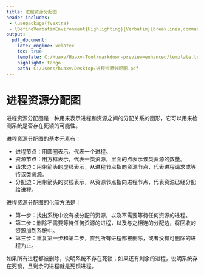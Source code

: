 ```yaml
---
title: 进程资源分配图
header-includes:
 - \usepackage{fvextra}
 - \DefineVerbatimEnvironment{Highlighting}{Verbatim}{breaklines,commandchars=\\\{\}}
output:
  pdf_document:
    latex_engine: xelatex
    toc: true
    template: C:/Huaxv/Huaxv-Tool/markdown-preview=enhanced/template.tex
    highlight: tango
    path: C:/Users/huaxv/Desktop/进程资源分配图.pdf
---
```


# 进程资源分配图

进程资源分配图是一种用来表示进程和资源之间的分配关系的图形，它可以用来检测系统是否存在死锁的可能性。

进程资源分配图的基本元素有：

- 进程节点：用圆圈表示，代表一个进程。
- 资源节点：用方框表示，代表一类资源，里面的点表示该类资源的数量。
- 请求边：用带箭头的虚线表示，从进程节点指向资源节点，代表进程请求或等待该类资源。
- 分配边：用带箭头的实线表示，从资源节点指向进程节点，代表资源已经分配给进程。


进程资源分配图的化简方法是：

- 第一步：找出系统中没有被分配的资源，以及不需要等待任何资源的进程。
- 第二步：删除不需要等待任何资源的进程，以及与之相连的分配边，将回收的资源加到系统中。
- 第三步：重复第一步和第二步，直到所有进程都被删除，或者没有可删除的进程为止。

如果所有进程都被删除，说明系统不存在死锁；如果还有剩余的进程，说明系统存在死锁，且剩余的进程就是死锁进程。
